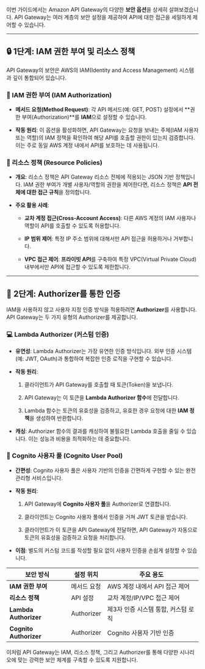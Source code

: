 
이번 가이드에서는 Amazon API Gateway의 다양한 **보안 옵션**을 상세히 살펴보겠습니다. API Gateway는 여러 계층의 보안 설정을 제공하여 API에 대한 접근을 세밀하게 제어할 수 있습니다.

---

## 🔒 1단계: IAM 권한 부여 및 리소스 정책

API Gateway의 보안은 AWS의 IAM(Identity and Access Management) 시스템과 깊이 통합되어 있습니다.

### 📜 IAM 권한 부여 (IAM Authorization)

- **메서드 요청(Method Request)**: 각 API 메서드(예: GET, POST) 설정에서 **권한 부여(Authorization)**를 **IAM**으로 설정할 수 있습니다.
    
- **작동 원리**: 이 옵션을 활성화하면, API Gateway는 요청을 보내는 주체(IAM 사용자 또는 역할)의 IAM 정책을 확인하여 해당 API를 호출할 권한이 있는지 검증합니다. 이는 주로 동일 AWS 계정 내에서 API를 보호하는 데 사용됩니다.
    

### 📄 리소스 정책 (Resource Policies)

- **개요**: 리소스 정책은 API Gateway 리소스 전체에 적용되는 JSON 기반 정책입니다. IAM 권한 부여가 개별 사용자/역할의 권한을 제어한다면, 리소스 정책은 **API 전체에 대한 접근 규칙**을 정의합니다.
    
- **주요 활용 사례**:
    
    - **교차 계정 접근(Cross-Account Access)**: 다른 AWS 계정의 IAM 사용자나 역할이 API를 호출할 수 있도록 허용합니다.
        
    - **IP 범위 제어**: 특정 IP 주소 범위에 대해서만 API 접근을 허용하거나 거부합니다.
        
    - **VPC 접근 제어**: **프라이빗 API**를 구축하여 특정 VPC(Virtual Private Cloud) 내부에서만 API에 접근할 수 있도록 제한합니다.
        

---

## 🔑 2단계: Authorizer를 통한 인증

IAM을 사용하지 않고 사용자 지정 인증 방식을 적용하려면 **Authorizer**를 사용합니다. API Gateway는 두 가지 유형의 Authorizer를 제공합니다.

### 💻 Lambda Authorizer (커스텀 인증)

- **유연성**: Lambda Authorizer는 가장 유연한 인증 방식입니다. 외부 인증 시스템(예: JWT, OAuth)과 통합하여 복잡한 인증 로직을 구현할 수 있습니다.
    
- **작동 원리**:
    
    1. 클라이언트가 API Gateway를 호출할 때 토큰(Token)을 보냅니다.
        
    2. API Gateway는 이 토큰을 **Lambda Authorizer 함수**에 전달합니다.
        
    3. Lambda 함수는 토큰의 유효성을 검증하고, 유효한 경우 요청에 대한 **IAM 정책**을 생성하여 반환합니다.
        
- **캐싱**: Authorizer 함수의 결과를 캐싱하여 불필요한 Lambda 호출을 줄일 수 있습니다. 이는 성능과 비용을 최적화하는 데 중요합니다.
    

### 👥 Cognito 사용자 풀 (Cognito User Pool)

- **간편성**: Cognito 사용자 풀은 사용자 기반의 인증을 간편하게 구현할 수 있는 완전 관리형 서비스입니다.
    
- **작동 원리**:
    
    1. API Gateway에 **Cognito 사용자 풀**을 Authorizer로 연결합니다.
        
    2. 클라이언트는 Cognito 사용자 풀에서 인증을 거쳐 JWT 토큰을 받습니다.
        
    3. 클라이언트가 이 토큰을 API Gateway에 전달하면, API Gateway가 자동으로 토큰의 유효성을 검증하고 요청을 처리합니다.
        
- **이점**: 별도의 커스텀 코드를 작성할 필요 없이 사용자 인증을 손쉽게 설정할 수 있습니다.
    

|보안 방식|설정 위치|주요 용도|
|---|---|---|
|**IAM 권한 부여**|메서드 요청|AWS 계정 내에서 API 접근 제어|
|**리소스 정책**|API 설정|교차 계정/IP/VPC 접근 제어|
|**Lambda Authorizer**|Authorizer|제3자 인증 시스템 통합, 커스텀 로직|
|**Cognito Authorizer**|Authorizer|Cognito 사용자 기반 인증|

이처럼 API Gateway는 IAM, 리소스 정책, 그리고 Authorizer를 통해 다양한 시나리오에 맞는 강력한 보안 체계를 구축할 수 있도록 지원합니다.